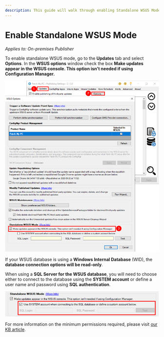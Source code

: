 ```yaml
---
description: This guide will walk through enabling Standalone WSUS Mode in the Publisher.
---
```


# Enable Standalone WSUS Mode

_Applies to: On-premises Publisher_

To enable standalone WSUS mode, go to the **Updates** tab and select **Options**. In the **WSUS options** window check the box **Make updates appear in the WSUS console. This option isn’t needed if using Configuration Manager.**

![](<../../_images/gitbook/image%20%281242).png>)

If your WSUS database is using a **Windows Internal Database** (WID), the **database connection options will be read-only**.

When using a **SQL Server for the WSUS database**, you will need to choose either to connect to the database using the **SYSTEM account** or define a user name and password using **SQL authentication**.

![](<../../_images/gitbook/image%20%281218).png>)

For more information on the minimum permissions required, please visit [our KB article](https://patchmypc.com/configuring-standalone-wsus-mode).
